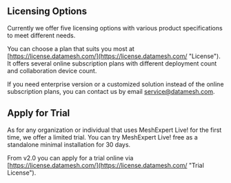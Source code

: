 ## Licensing Options

Currently we offer five licensing options with various product specifications to meet different needs. 

You can choose a plan that suits you most at [https://license.datamesh.com/](https://license.datamesh.com/ "License"). It offers several online subscription plans with different deployment count and collaboration device count.

If you need enterprise version or a customized solution instead of the online subscription plans, you can contact us by email service@datamesh.com.

## Apply for Trial

As for any organization or individual that uses MeshExpert Live! for the first time, we offer a limited trial. You can try MeshExpert Live! free as a standalone minimal installation for 30 days.

From v2.0 you can apply for a trial online via  [https://license.datamesh.com/](https://license.datamesh.com/ "Trial License"). 
